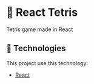 <div id="about"> 

# :space_invader: React Tetris
Tetris game made in React
</div>

<div id="technologies">

## :rocket: Technologies
This project use this technology:
- [React](https://reactjs.org)
</div>

